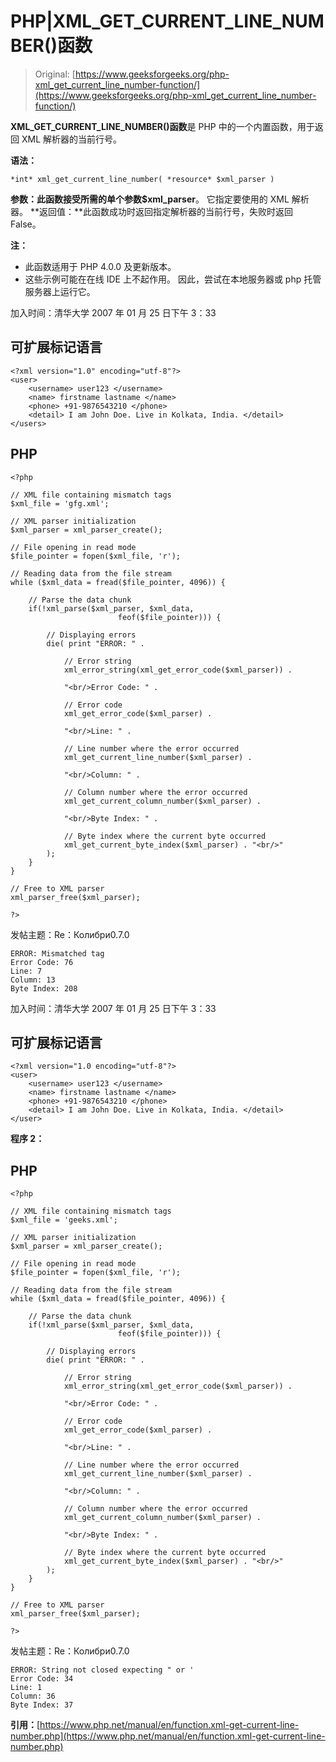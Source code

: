 # PHP|XML_GET_CURRENT_LINE_NUMBER()函数

> Original: [https://www.geeksforgeeks.org/php-xml_get_current_line_number-function/](https://www.geeksforgeeks.org/php-xml_get_current_line_number-function/)

**XML_GET_CURRENT_LINE_NUMBER()函数**是 PHP 中的一个内置函数，用于返回 XML 解析器的当前行号。

**语法：**

```
*int* xml_get_current_line_number( *resource* $xml_parser )
```

**参数：**此函数接受所需的单个参数**$xml_parser**。 它指定要使用的 XML 解析器。
**返回值：**此函数成功时返回指定解析器的当前行号，失败时返回 False。

**注：**

*   此函数适用于 PHP 4.0.0 及更新版本。
*   这些示例可能在在线 IDE 上不起作用。 因此，尝试在本地服务器或 php 托管服务器上运行它。

加入时间：清华大学 2007 年 01 月 25 日下午 3：33

## 可扩展标记语言

```
<?xml version="1.0" encoding="utf-8"?>
<user>
    <username> user123 </username>
    <name> firstname lastname </name>
    <phone> +91-9876543210 </phone>
    <detail> I am John Doe. Live in Kolkata, India. </detail>
</users>
```

## PHP

```
<?php

// XML file containing mismatch tags
$xml_file = 'gfg.xml';

// XML parser initialization
$xml_parser = xml_parser_create();

// File opening in read mode
$file_pointer = fopen($xml_file, 'r');

// Reading data from the file stream
while ($xml_data = fread($file_pointer, 4096)) {

    // Parse the data chunk
    if(!xml_parse($xml_parser, $xml_data,
                        feof($file_pointer))) {

        // Displaying errors
        die( print "ERROR: " .

            // Error string
            xml_error_string(xml_get_error_code($xml_parser)) .

            "<br/>Error Code: " .

            // Error code
            xml_get_error_code($xml_parser) .

            "<br/>Line: " .

            // Line number where the error occurred
            xml_get_current_line_number($xml_parser) .

            "<br/>Column: " .

            // Column number where the error occurred
            xml_get_current_column_number($xml_parser) .

            "<br/>Byte Index: " .

            // Byte index where the current byte occurred
            xml_get_current_byte_index($xml_parser) . "<br/>"
        );
    }
}

// Free to XML parser
xml_parser_free($xml_parser);

?>
```

发帖主题：Re：Колибри0.7.0

```
ERROR: Mismatched tag
Error Code: 76
Line: 7
Column: 13
Byte Index: 208
```

加入时间：清华大学 2007 年 01 月 25 日下午 3：33

## 可扩展标记语言

```
<?xml version="1.0 encoding="utf-8"?>
<user>
    <username> user123 </username>
    <name> firstname lastname </name>
    <phone> +91-9876543210 </phone>
    <detail> I am John Doe. Live in Kolkata, India. </detail>
</user>
```

**程序 2：**

## PHP

```
<?php

// XML file containing mismatch tags
$xml_file = 'geeks.xml';

// XML parser initialization
$xml_parser = xml_parser_create();

// File opening in read mode
$file_pointer = fopen($xml_file, 'r');

// Reading data from the file stream
while ($xml_data = fread($file_pointer, 4096)) {

    // Parse the data chunk
    if(!xml_parse($xml_parser, $xml_data,
                        feof($file_pointer))) {

        // Displaying errors
        die( print "ERROR: " .

            // Error string
            xml_error_string(xml_get_error_code($xml_parser)) .

            "<br/>Error Code: " .

            // Error code
            xml_get_error_code($xml_parser) .

            "<br/>Line: " .

            // Line number where the error occurred
            xml_get_current_line_number($xml_parser) .

            "<br/>Column: " .

            // Column number where the error occurred
            xml_get_current_column_number($xml_parser) .

            "<br/>Byte Index: " .

            // Byte index where the current byte occurred
            xml_get_current_byte_index($xml_parser) . "<br/>"
        );
    }
}

// Free to XML parser
xml_parser_free($xml_parser);

?>
```

发帖主题：Re：Колибри0.7.0

```
ERROR: String not closed expecting " or '
Error Code: 34
Line: 1
Column: 36
Byte Index: 37
```

**引用：**[https://www.php.net/manual/en/function.xml-get-current-line-number.php](https://www.php.net/manual/en/function.xml-get-current-line-number.php)